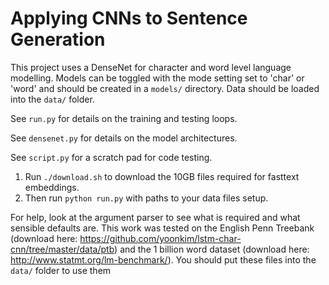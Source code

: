 # Applying CNNs to Sentence Generation

This project uses a DenseNet for character and word level language modelling. Models can be toggled with the mode setting set to 'char' or 'word' and should be created in a `models/` directory. Data should be loaded into the `data/` folder.

See `run.py` for details on the training and testing loops. 

See `densenet.py` for details on the model architectures.

See `script.py` for a scratch pad for code testing.

1) Run `./download.sh` to download the 10GB files required for fasttext embeddings.
2) Then run `python run.py` with paths to your data files setup.

For help, look at the argument parser to see what is required and what sensible defaults are. This work was tested on the English Penn Treebank (download here: https://github.com/yoonkim/lstm-char-cnn/tree/master/data/ptb) and the 1 billion word dataset (download here: http://www.statmt.org/lm-benchmark/). You should put these files into the `data/` folder to use them
